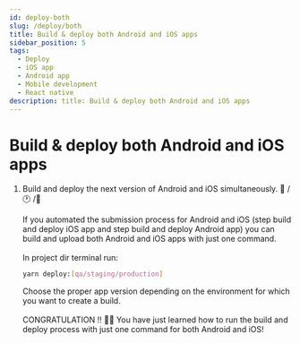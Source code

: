```yaml
---
id: deploy-both
slug: /deploy/both
title: Build & deploy both Android and iOS apps
sidebar_position: 5
tags:
  - Deploy
  - iOS app
  - Android app
  - Mobile development
  - React native
description: title: Build & deploy both Android and iOS apps
---
```


# Build & deploy both Android and iOS apps

<ol>
<li>
Build and deploy the next version of Android and iOS simultaneously.  🌈 / 🕐 /📱

If you automated the submission process for Android and iOS (step build and deploy iOS app and step build and deploy Android app) you can build and upload both Android and iOS apps with just one command. <br>
<br>
In project dir terminal run:

```bash
yarn deploy:[qa/staging/production]
```

Choose the proper app version depending on the environment for which you want to create a build. <br>
<br>
CONGRATULATION !! 🥳🥳 You have just learned how to run the build and deploy process with just one command for both Android and iOS!

</li>
</ol>
